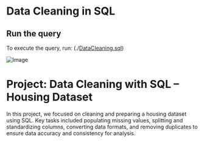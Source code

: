 # Data Cleaning in SQL

## Run the query

To execute the query, run: (./[DataCleaning.sql](https://raw.githubusercontent.com/SoodiMohammadi/Data-Cleaning-in-SQL/refs/heads/main/DataCleaning.sql))

![Image](https://github.com/user-attachments/assets/b4459119-75db-4b37-a955-2d4426398560)

# Project: Data Cleaning with SQL – Housing Dataset

In this project, we focused on cleaning and preparing a housing dataset using SQL. Key tasks included populating missing values, splitting and standardizing columns, converting data formats, and removing duplicates to ensure data accuracy and consistency for analysis.

